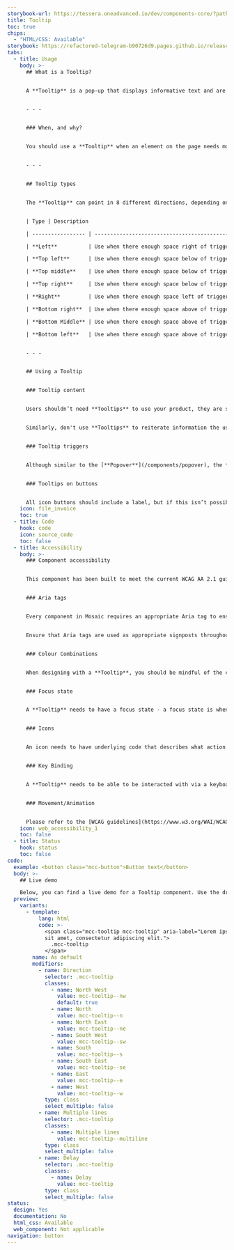 ```yaml
---
storybook-url: https://tessera.oneadvanced.io/dev/components-core/?path=/docs/html-button--as-default
title: Tooltip
toc: true
chips:
  - "HTML/CSS: Available"
storybook: https://refactored-telegram-b90726d9.pages.github.io/release/?path=/docs/components-tooltip-introduction
tabs:
  - title: Usage
    body: >-
      ## What is a Tooltip?


      A **Tooltip** is a pop-up that displays informative text and are triggered by the user hovering over something.


      - - -


      ### When, and why?


      You should use a **Tooltip** when an element on the page needs more explanation than the UI is able to provide. **Tooltips** supplement the UI and ensure the element usage is clear.


      - - -


      ## Tooltip types


      The **Tooltip** can point in 8 different directions, depending on the space available. Choose a direction carefully to make sure the content is always clearly connected to its trigger and is not covered up by the **Tooltip**.


      | Type | Description                                                                               | 

      | ----------------- | ----------------------------------------------------------------------------------------- |

      | **Left**          | Use when there enough space right of trigger for the content is fully visible on the page 

      | **Top left**      | Use when there enough space below of trigger for the content is fully visible on the page | 

      | **Top middle**    | Use when there enough space below of trigger for the content is fully visible on the page | 

      | **Top right**     | Use when there enough space below of trigger for the content is fully visible on the page | 

      | **Right**         | Use when there enough space left of trigger for the content is fully visible on the page  | 

      | **Bottom right**  | Use when there enough space above of trigger for the content is fully visible on the page | 

      | **Bottom Middle** | Use when there enough space above of trigger for the content is fully visible on the page | 

      | **Bottom left**   | Use when there enough space above of trigger for the content is fully visible on the page | 


      - - -


      ## Using a Tooltip


      ### Tooltip content


      Users shouldn’t need **Tooltips** to use your product, they are supplementary messages that help to provide more information or context to something. Think of them as helpful nuggets of information that will give users a push in the right direction, rather than something they **need** to read to use your product effectively. If a user needs that information, they won't be able to see it while interacting with another element - thus, they would need to read it, remember it, and hope they don't forget when they move their cursor to interact with the element!


      Similarly, don't use **Tooltips** to reiterate information the user can already see. 


      ### Tooltip triggers


      Although similar to the [**Popover**](/components/popover), the **Tooltip** is triggered by the user hovering over an element, not by selecting it. For example, they can be triggered by the user hovering over elements such as images, icons, buttons or hyperlinks.  It is important to note that this behaviour can be considered less accessible so be cautious in it's usage.


      ### Tooltips on buttons


      All icon buttons should include a label, but if this isn’t possible **Tooltips** can help distinguish actions between unlabelled icons.
    icon: file_invoice
    toc: true
  - title: Code
    hook: code
    icon: source_code
    toc: false
  - title: Accessibility
    body: >-
      ### Component accessibility


      This component has been built to meet the current WCAG AA 2.1 guidelines. We also test these components against the guidelines before release.


      ### Aria tags


      Every component in Mosaic requires an appropriate Aria tag to ensure that screen readers can effectively parse the page. Aria tags are provided as part of Mosaic. Please do not override these without good reason.


      Ensure that Aria tags are used as appropriate signposts throughout the product.


      ### Colour Combinations


      When designing with a **Tooltip**, you should be mindful of the colour combinations you are using. The components have been designed with this in mind, but if you are using colours that are not part of the default component, please ensure that there is a clear colour contrast within the parts of the component and between the **Accordion** and the background it is on. To check the contrast, please use [WebAIM's contrast checker](https://webaim.org/resources/contrastchecker/).


      ### Focus state


      A **Tooltip** needs to have a focus state - a focus state is when you tab into an element to interact with it. Ensure that users can use their keyboard to focus on the **Tooltip**.


      ### Icons


      An icon needs to have underlying code that describes what action the icon takes. the labels should be specific - for example, 'bin' icon for delete should be labelled 'delete'. not 'bin'.


      ### Key Binding


      A **Tooltip** needs to be able to be interacted with via a keyboard. Where possible we will provide key-binds within our Mosaic component or there will be default HTML ones. If this isn't the case then please implement logical key-binds for all intractable components.


      ### Movement/Animation


      Please refer to the [WCAG guidelines](https://www.w3.org/WAI/WCAG21/quickref/?showtechniques=129%2C131%2C133%2C136%2C141%2C145%2C147%2C1412%2C211%2C212%2C231%2C241%2C245%2C251%2C254%2C312%2C322%2C332%2C411%2C412%2C413#three-flashes-or-below-threshold) for the time-based considerations for animations.
    icon: web_accessibility_1
    toc: false
  - title: Status
    hook: status
    toc: false
code:
  example: <button class="mcc-button">Button text</button>
  body: >-
    ## Live demo

    Below, you can find a live demo for a Tooltip component. Use the drop-down menus and radio buttons to view the different Tooltip Types and Variants.
  preview:
    variants:
      - template:
          lang: html
          code: >-
            <span class="mcc-tooltip mcc-tooltip" aria-label="Lorem ipsum dolor
            sit amet, consectetur adipiscing elit.">
              .mcc-tooltip
            </span>
        name: As default
        modifiers:
          - name: Direction
            selector: .mcc-tooltip
            classes:
              - name: North West
                value: mcc-tooltip--nw
                default: true
              - name: North
                value: mcc-tooltip--n
              - name: North East
                value: mcc-tooltip--ne
              - name: South West
                value: mcc-tooltip--sw
              - name: South
                value: mcc-tooltip--s
              - name: South East
                value: mcc-tooltip--se
              - name: East
                value: mcc-tooltip--e
              - name: West
                value: mcc-tooltip--w
            type: class
            select_multiple: false
          - name: Multiple lines
            selector: .mcc-tooltip
            classes:
              - name: Multiple lines
                value: mcc-tooltip--multiline
            type: class
            select_multiple: false
          - name: Delay
            selector: .mcc-tooltip
            classes:
              - name: Delay
                value: mcc-tooltip
            type: class
            select_multiple: false
status:
  design: Yes
  documentation: No
  html_css: Available
  web_component: Not applicable
navigation: button
---
```


